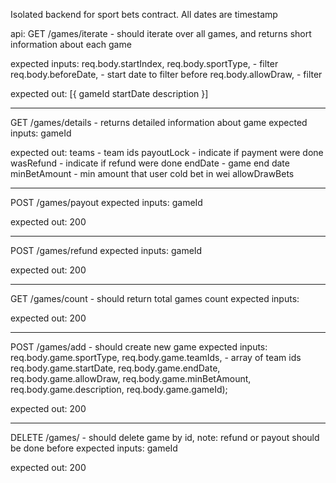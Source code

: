 Isolated backend for sport bets contract. All dates are timestamp

api:
GET /games/iterate - should iterate over all games, and returns short information about each game

expected inputs:
req.body.startIndex,
req.body.sportType, - filter
req.body.beforeDate, - start date to filter before 
req.body.allowDraw, - filter

expected out:
[{
gameId
startDate 
description
}]
_______________________________________________
  
GET /games/details - returns detailed information about game
expected inputs:
gameId

expected out:
teams - team ids
payoutLock  - indicate if payment were done
wasRefund  - indicate if refund were done
endDate - game end date
minBetAmount - min amount that user cold bet in wei
allowDrawBets 
_______________________________________________________
POST /games/payout
expected inputs:
gameId

expected out:
200
_______________________________________________________
POST /games/refund
expected inputs:
gameId

expected out:
200
_______________________________________________________
GET /games/count - should return total games count
expected inputs:

expected out:
200
_______________________________________________________
POST /games/add - should create new game
expected inputs:
 req.body.game.sportType,
        req.body.game.teamIds, - array of team ids
        req.body.game.startDate,
        req.body.game.endDate,
        req.body.game.allowDraw,
        req.body.game.minBetAmount,
        req.body.game.description,
        req.body.game.gameId);

expected out:
200
_______________________________________________________
DELETE /games/ - should delete game by id, note: refund or payout should be done before
expected inputs:
gameId

expected out:
200
